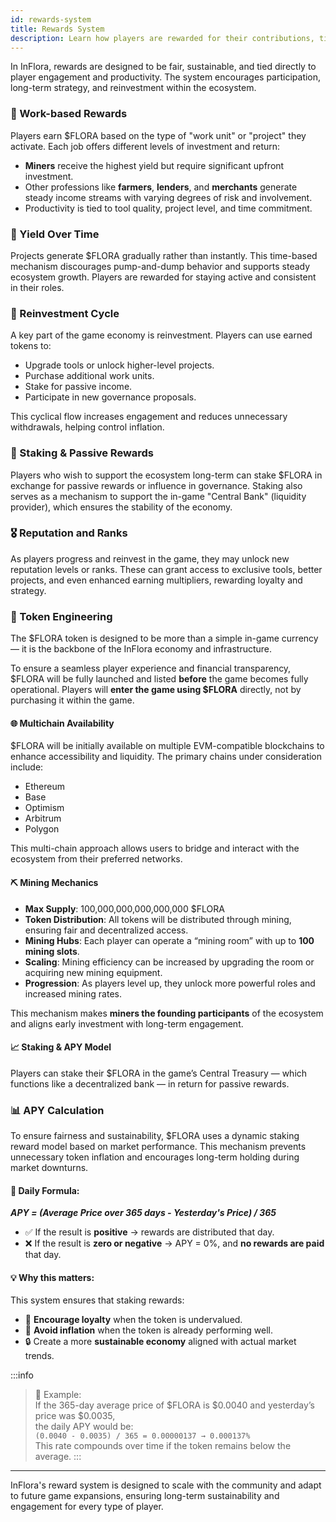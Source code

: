 ```yaml
---
id: rewards-system
title: Rewards System
description: Learn how players are rewarded for their contributions, time, and strategy in InFlora.
---
```


In InFlora, rewards are designed to be fair, sustainable, and tied directly to player engagement and productivity. The system encourages participation, long-term strategy, and reinvestment within the ecosystem.

### 💼 Work-based Rewards

Players earn $FLORA based on the type of "work unit" or "project" they activate. Each job offers different levels of investment and return:

- **Miners** receive the highest yield but require significant upfront investment.
- Other professions like **farmers**, **lenders**, and **merchants** generate steady income streams with varying degrees of risk and involvement.
- Productivity is tied to tool quality, project level, and time commitment.

### 🌾 Yield Over Time

Projects generate $FLORA gradually rather than instantly. This time-based mechanism discourages pump-and-dump behavior and supports steady ecosystem growth. Players are rewarded for staying active and consistent in their roles.

### 🔁 Reinvestment Cycle

A key part of the game economy is reinvestment. Players can use earned tokens to:

- Upgrade tools or unlock higher-level projects.
- Purchase additional work units.
- Stake for passive income.
- Participate in new governance proposals.

This cyclical flow increases engagement and reduces unnecessary withdrawals, helping control inflation.

### 🧱 Staking & Passive Rewards

Players who wish to support the ecosystem long-term can stake $FLORA in exchange for passive rewards or influence in governance. Staking also serves as a mechanism to support the in-game "Central Bank" (liquidity provider), which ensures the stability of the economy.

### 🎖️ Reputation and Ranks

As players progress and reinvest in the game, they may unlock new reputation levels or ranks. These can grant access to exclusive tools, better projects, and even enhanced earning multipliers, rewarding loyalty and strategy.

### 🧠 Token Engineering

The $FLORA token is designed to be more than a simple in-game currency — it is the backbone of the InFlora economy and infrastructure. 

To ensure a seamless player experience and financial transparency, $FLORA will be fully launched and listed **before** the game becomes fully operational. Players will **enter the game using $FLORA** directly, not by purchasing it within the game.

#### 🌐 Multichain Availability

$FLORA will be initially available on multiple EVM-compatible blockchains to enhance accessibility and liquidity. The primary chains under consideration include:

- Ethereum
- Base
- Optimism
- Arbitrum
- Polygon

This multi-chain approach allows users to bridge and interact with the ecosystem from their preferred networks.

#### ⛏️ Mining Mechanics

- **Max Supply**: 100,000,000,000,000,000 $FLORA  
- **Token Distribution**: All tokens will be distributed through mining, ensuring fair and decentralized access.
- **Mining Hubs**: Each player can operate a “mining room” with up to **100 mining slots**.
- **Scaling**: Mining efficiency can be increased by upgrading the room or acquiring new mining equipment.
- **Progression**: As players level up, they unlock more powerful roles and increased mining rates.

This mechanism makes **miners the founding participants** of the ecosystem and aligns early investment with long-term engagement.

#### 📈 Staking & APY Model

Players can stake their $FLORA in the game’s Central Treasury — which functions like a decentralized bank — in return for passive rewards.

### 📊 APY Calculation

To ensure fairness and sustainability, $FLORA uses a dynamic staking reward model based on market performance. This mechanism prevents unnecessary token inflation and encourages long-term holding during market downturns.

#### 🔁 Daily Formula:

**_APY = (Average Price over 365 days - Yesterday's Price) / 365_**

- ✅ If the result is **positive** → rewards are distributed that day.
- ❌ If the result is **zero or negative** → APY = 0%, and **no rewards are paid** that day.

#### 💡 Why this matters:
This system ensures that staking rewards:
- 💸 **Encourage loyalty** when the token is undervalued.
- 🚫 **Avoid inflation** when the token is already performing well.
- 🔒 Create a more **sustainable economy** aligned with actual market trends.

:::info
> 🧠 Example:  
> If the 365-day average price of $FLORA is $0.0040 and yesterday’s price was $0.0035,  
> the daily APY would be:  
> `(0.0040 - 0.0035) / 365 = 0.00000137 → 0.000137%`  
> This rate compounds over time if the token remains below the average.
:::

---

InFlora's reward system is designed to scale with the community and adapt to future game expansions, ensuring long-term sustainability and engagement for every type of player.
